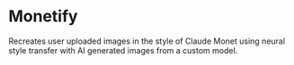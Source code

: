 # Monetify
Recreates user uploaded images in the style of Claude Monet using neural style transfer with AI generated images from a custom model.
